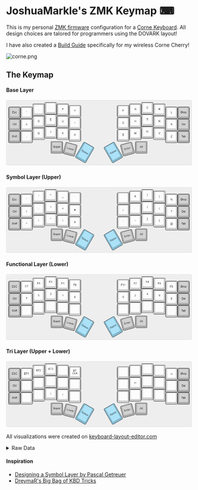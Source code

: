 # JoshuaMarkle's ZMK Keymap ⌨

This is my personal [ZMK firmware](https://github.com/zmkfirmware/zmk/) configuration for a [Corne Keyboard](https://github.com/foostan/crkbd). All design choices are talored for programmers using the DOVARK layout!

I have also created a [Build Guide](doc/Build-Guide.md) specifically for my wireless Corne Cherry!

![corne.png](doc/images/corne.png)

## The Keymap

#### Base Layer

![Corne Default](doc/images/corne-base.png)

#### Symbol Layer (Upper)

![Corne Lower](doc/images/corne-symbol.png)

#### Functional Layer (Lower)

![Corne Upper](doc/images/corne-function.png)

#### Tri Layer (Upper + Lower)

![Corne Tri](doc/images/corne-tri.png)

All visualizations were created on [keyboard-layout-editor.com](http://www.keyboard-layout-editor.com/)

<details>
<summary>Raw Data</summary>
<br>Normal Layer
<br><br>
<pre>
[{x:3,a:7},".",{x:7},"C"],
[{y:-0.875,x:2},",",{x:1},"P",{x:5},"G",{x:1},"R"],
[{y:-0.875,x:5},"Y",{x:3},"F"],
[{y:-0.875,c:"#aaaaaa"},"Esc",{c:"#cccccc"},"'",{x:11},"L",{c:"#aaaaaa"},"Bksp",{c:"#cccccc"}],
[{y:-0.375,x:3},"E",{x:7},"T"],
[{y:-0.875,x:2},"O",{x:1},"U",{x:5},"H",{x:1},"N"],
[{y:-0.875,x:5},"I",{x:3},"D"],
[{y:-0.875,c:"#aaaaaa"},"Ctrl",{c:"#cccccc"},"A",{x:11},"S",{c:"#aaaaaa"},"Del",{c:"#cccccc"}],
[{y:-0.375,x:3},"J",{x:7},"W"],
[{y:-0.875,x:2,a:7},"Q",{x:1},"K",{x:5},"M",{x:1},"V"],
[{y:-0.875,x:5,a:7},"X",{x:3},"B"],
[{y:-0.875,c:"#aaaaaa"},"Shift",{c:"#cccccc"},";",{x:11},"Z",{c:"#aaaaaa"},"Tab"],
<br>[{rx:3.5,ry:4.25,y:-1},"Super"],
[{rx:10.5,y:-1},"Alt"],
[{r:15,rx:4.5,y:-1},"Lower"],
[{r:30,rx:5.75,ry:4.125,y:-1,h:1.5,c:"#83B8CE"},"Space"],
[{r:-30,rx:8.375,ry:4.625,y:-1,h:1.5},"Raise"],
[{r:-15,rx:9.5,ry:4.5,y:-1,c:"#aaaaaa"},"Enter"]
</pre>
<br>Symbol Layer
<br><br>
<pre>
[{x:3,a:7},">",{x:7},"}"],
[{y:-0.875,x:2},"\"",{x:1},"_",{x:5},"&",{x:1},"{"],
[{y:-0.875,x:5},"",{x:3},""],
[{y:-0.875,c:"#aaaaaa"},"Esc",{c:"#cccccc"},"'",{x:11},"%",{c:"#aaaaaa"},"Bksp",{c:"#cccccc"}],
[{y:-0.375,x:3},"+",{x:7},")"],
[{y:-0.875,x:2},"-",{x:1},"=",{x:5},":",{x:1},"("],
[{y:-0.875,x:5},"#",{x:3},"|"],
[{y:-0.875,c:"#aaaaaa"},"Ctrl",{c:"#cccccc"},"!",{x:11},"?",{c:"#aaaaaa"},"Del",{c:"#cccccc"}],
[{y:-0.375,x:3},"*",{x:7},"]"],
[{y:-0.875,x:2,a:7},"/",{x:1},"\\",{x:5},"~",{x:1},"["],
[{y:-0.875,x:5,a:7},"$",{x:3},"`"],
[{y:-0.875,c:"#aaaaaa"},"Shift",{c:"#cccccc"},"^",{x:11},"@",{c:"#aaaaaa"},"Tab"],
<br>[{rx:3.5,ry:4.25,y:-1},"Super"],
[{rx:10.5,y:-1},"Alt"],
[{r:15,rx:4.5,y:-1},"Lower"],
[{r:30,rx:5.75,ry:4.125,y:-1,h:1.5,c:"#83B8CE"},"Space"],
[{r:-30,rx:8.375,ry:4.625,y:-1,h:1.5},"Raise"],
[{r:-15,rx:9.5,ry:4.5,y:-1,c:"#aaaaaa"},"Enter"]
</pre>
<br>Functional Layer
<br><br>
<pre>
[{x:3,a:7},"F3",{x:7},"F4"],
[{y:-0.875,x:2},"F5",{x:1},"F1",{x:5},"F2",{x:1},"F6"],
[{y:-0.875,x:5},"F9",{x:3},"F11"],
[{y:-0.875,c:"#aaaaaa"},"ESC",{c:"#cccccc"},"F7",{x:11},"F8",{c:"#aaaaaa"},"Bksp",{c:"#cccccc"}],
[{y:-0.375,x:3},"3",{x:7},"4"],
[{y:-0.875,x:2},"5",{x:1},"1",{x:5},"2",{x:1},"6"],
[{y:-0.875,x:5},"9",{x:3},"0"],
[{y:-0.875,c:"#aaaaaa"},"Ctrl",{c:"#cccccc"},"7",{x:11},"8",{c:"#aaaaaa"},"Del",{c:"#cccccc"}],
[{y:-0.375,x:3},"",{x:7},""],
[{y:-0.875,x:2,a:7},"",{x:1},"",{x:5},"",{x:1},""],
[{y:-0.875,x:5,a:7},"",{x:3},""],
[{y:-0.875,c:"#aaaaaa"},"Shift",{c:"#cccccc"},"",{x:11},"",{c:"#aaaaaa"},"Tab"],
<br>[{rx:3.5,ry:4.25,y:-1},"Super"],
[{rx:10.5,y:-1},"Alt"],
[{r:15,rx:4.5,y:-1},"Lower"],
[{r:30,rx:5.75,ry:4.125,y:-1,h:1.5,c:"#83B8CE"},"Space"],
[{r:-30,rx:8.375,ry:4.625,y:-1,h:1.5},"Raise"],
[{r:-15,rx:9.5,ry:4.5,y:-1,c:"#aaaaaa"},"Enter"]
</pre>
<br>Tri Layer
<br><br>
<pre>
[{x:3,a:7},"BT2",{x:7},""],
[{y:-0.875,x:2},"BT1",{x:1},"",{x:5},"",{x:1},""],
[{y:-0.875,x:5},"BT CLR",{x:3},""],
[{y:-0.875,c:"#aaaaaa"},"ESC",{c:"#cccccc"},"BT0",{x:11},"→",{c:"#aaaaaa"},"Bksp",{c:"#cccccc"}],
[{y:-0.375,x:3},"",{x:7},""],
[{y:-0.875,x:2},"",{x:1},"",{x:5},"←",{x:1},""],
[{y:-0.875,x:5},"",{x:3},""],
[{y:-0.875,c:"#aaaaaa"},"Ctrl",{c:"#cccccc"},"",{x:11},"",{c:"#aaaaaa"},"Del",{c:"#cccccc"}],
[{y:-0.375,x:3},"↓",{x:7},""],
[{y:-0.875,x:2,a:7},"",{x:1},"↑",{x:5},"",{x:1},""],
[{y:-0.875,x:5,a:7},"",{x:3},""],
[{y:-0.875,c:"#aaaaaa"},"Shift",{c:"#cccccc"},"",{x:11},"",{c:"#aaaaaa"},"Tab"],
<br>[{rx:3.5,ry:4.25,y:-1},"Super"],
[{rx:10.5,y:-1},"Alt"],
[{r:15,rx:4.5,y:-1},"Lower"],
[{r:30,rx:5.75,ry:4.125,y:-1,h:1.5,c:"#83B8CE"},"Space"],
[{r:-30,rx:8.375,ry:4.625,y:-1,h:1.5},"Raise"],
[{r:-15,rx:9.5,ry:4.5,y:-1,c:"#aaaaaa"},"Enter"]
</pre>
</details>

#### Inspiration

- [Designing a Symbol Layer by Pascal Getreuer](https://getreuer.info/posts/keyboards/symbol-layer/index.html)
- [DreymaR's Big Bag of KBD Tricks](https://dreymar.colemak.org/layers-main.html)

